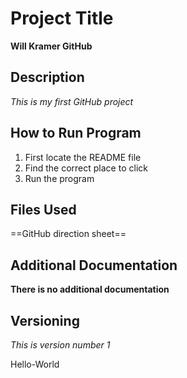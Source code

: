 # Project Title
**Will Kramer GitHub**
## Description
*This is my first GitHub project*
## How to Run Program
1. First locate the README file
2. Find the correct place to click
3. Run the program
## Files Used
==GitHub direction sheet==
## Additional Documentation
**There is no additional documentation**
## Versioning
*This is version number 1*








Hello-World





<!---
KramerWill/KramerWill is a ✨ special ✨ repository because its `README.md` (this file) appears on your GitHub profile.
You can click the Preview link to take a look at your changes.
--->
